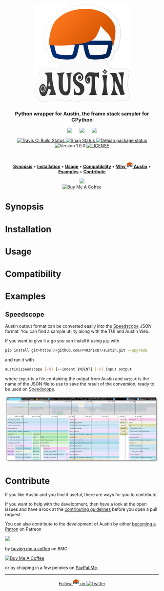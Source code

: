 <p align="center">
  <br>
  <img src="art/austin_die_cut_sticker.png" alt="Austin">
  <br>
</p>

<h3 align="center">Python wrapper for Austin, the frame stack sampler for CPython</h3>

<p align="center">
  <img src="https://upload.wikimedia.org/wikipedia/commons/3/3a/Tux_Mono.svg" height="24px" />
  &nbsp;&nbsp;&nbsp;&nbsp;
  <img src="https://upload.wikimedia.org/wikipedia/commons/f/fa/Apple_logo_black.svg" height="24px" />
  &nbsp;&nbsp;&nbsp;&nbsp;
  <img src="https://upload.wikimedia.org/wikipedia/commons/2/2b/Windows_logo_2012-Black.svg" height="24px" />
</p>

<p align="center">
  <a href="https://travis-ci.org/P403n1x87/austin">
    <img src="https://travis-ci.org/P403n1x87/austin.svg?branch=master"
         alt="Travis CI Build Status">
  </a>
  <a href="https://build.snapcraft.io/user/P403n1x87/austin">
    <img src="https://build.snapcraft.io/badge/P403n1x87/austin.svg"
         alt="Snap Status">
  </a>
  <a href="https://packages.debian.org/unstable/austin">
    <img src="https://badges.debian.net/badges/debian/unstable/austin/version.svg"
         alt="Debian package status">
  </a>
  <img src="https://img.shields.io/badge/version-1.0.0-blue.svg"
       alt="Version 1.0.0">
  <a href="https://github.com/P403n1x87/austin/blob/master/LICENSE.md">
    <img src="https://img.shields.io/badge/license-GPLv3-ff69b4.svg"
         alt="LICENSE">
  </a>
</p>

<p align="center">
  <a href="https://snapcraft.io/austin" title="Get it from the Snap Store">
    <img src="https://snapcraft.io/static/images/badges/en/snap-store-black.svg" alt="" />
  </a>
</p>

<p align="center">
  <a href="#synopsis"><b>Synopsis</b></a>&nbsp;&bull;
  <a href="#installation"><b>Installation</b></a>&nbsp;&bull;
  <a href="#usage"><b>Usage</b></a>&nbsp;&bull;
  <a href="#compatibility"><b>Compatibility</b></a>&nbsp;&bull;
  <a href="#why--austin"><b>Why <img src="art/austin_logo.svg" height="20px" /> Austin</b></a>&nbsp;&bull;
  <a href="#examples"><b>Examples</b></a>&nbsp;&bull;
  <a href="#contribute"><b>Contribute</b></a>
</p>

<p align="center">
  <a href="https://www.patreon.com/bePatron?u=19221563">
    <img src="https://img.shields.io/endpoint.svg?url=https%3A%2F%2Fshieldsio-patreon.herokuapp.com%2FP403n1x87&style=for-the-badge" />
  </a><br/>

  <a href="https://www.buymeacoffee.com/Q9C1Hnm28" target="_blank">
    <img src="https://www.buymeacoffee.com/assets/img/custom_images/orange_img.png" alt="Buy Me A Coffee" />
  </a>
</p>


<!--

![austin](art/austin.png)

<h3 align="center">A frame stack sampler for CPython</h3>

[![Build Status](https://travis-ci.org/P403n1x87/austin.svg?branch=master)](https://travis-ci.org/P403n1x87/austin) ![Version](https://img.shields.io/badge/version-1.0.0-blue.svg) [![License](https://img.shields.io/badge/license-GPLv3-ff69b4.svg)](https://github.com/P403n1x87/austin/blob/master/LICENSE.md)

-->


# Synopsis



# Installation


# Usage


# Compatibility




# Examples



## Speedscope

Austin output format can be converted easily into the
[Speedscope](speedscope.app) JSON format. You can find a sample utility along
with the TUI and Austin Web.

If you want to give it a go you can install it using `pip` with

~~~ bash
pip install git+https://github.com/P403n1x87/austin.git --upgrade
~~~

and run it with

~~~ bash
austin2speedscope [-h] [--indent INDENT] [-V] input output
~~~

where `input` is a file containing the output from Austin and `output` is the
name of the JSON file to use to save the result of the conversion, ready to be
used on [Speedscope](speedscope.app).

<p align="center"><img src="art/speedscope.png" /></p>

# Contribute

If you like Austin and you find it useful, there are ways for you to contribute.

If you want to help with the development, then have a look at the open issues
and have a look at the [contributing guidelines](CONTRIBUTING.md) before you
open a pull request.

You can also contribute to the development of Austin by either [becoming a
Patron](https://www.patreon.com/bePatron?u=19221563) on Patreon

<a href="https://www.patreon.com/bePatron?u=19221563">
  <img src="https://img.shields.io/endpoint.svg?url=https%3A%2F%2Fshieldsio-patreon.herokuapp.com%2FP403n1x87&style=for-the-badge" />
</a><br/>

by [buying me a coffee](https://www.buymeacoffee.com/Q9C1Hnm28) on BMC

<a href="https://www.buymeacoffee.com/Q9C1Hnm28" target="_blank">
  <img src="https://www.buymeacoffee.com/assets/img/custom_images/orange_img.png" alt="Buy Me A Coffee" />
</a>

or by chipping in a few pennies on
[PayPal.Me](https://www.paypal.me/gtornetta/1).


----

<p align="center">
<a href="https://twitter.com/AustinSampler">Follow <img src="art/austin_logo.svg" height="20px" /> on <img src="https://upload.wikimedia.org/wikipedia/en/thumb/9/9f/Twitter_bird_logo_2012.svg/1024px-Twitter_bird_logo_2012.svg.png" height="18px" alt="Twitter" /></a>
</p>

